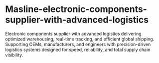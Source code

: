 # Masline-electronic-components-supplier-with-advanced-logistics
Electronic components supplier with advanced logistics delivering optimized warehousing, real-time tracking, and efficient global shipping. Supporting OEMs, manufacturers, and engineers with precision-driven logistics systems designed for speed, reliability, and total supply chain visibility.
